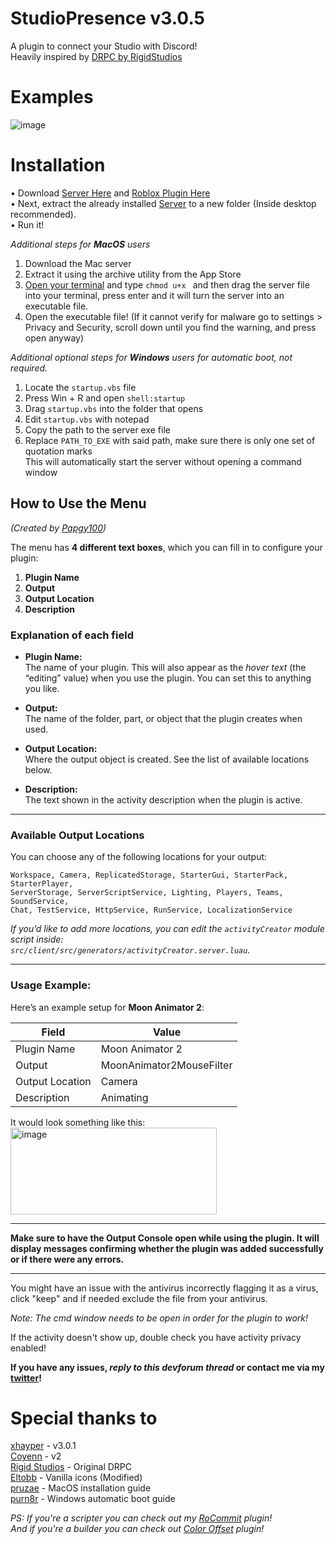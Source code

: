 # StudioPresence v3.0.5

A plugin to connect your Studio with Discord!  
Heavily inspired by [DRPC by RigidStudios](https://devforum.roblox.com/t/1086405)

# Examples

![image](https://github.com/iArxic/StudioPresence/assets/77511250/d23b22c2-af73-4f40-a2e8-7e5eeb4a0ada)

# Installation

• Download [Server Here](https://github.com/iArxic/StudioPresence/releases/tag/v3.0.4) and [Roblox Plugin Here](https://www.roblox.com/library/11213975679/StudioPresence)  
• Next, extract the already installed [Server](https://github.com/iArxic/StudioPresence/releases/tag/v3.0.1) to a new folder (Inside desktop recommended).  
• Run it!

*Additional steps for **MacOS** users*
1. Download the Mac server
2. Extract it using the archive utility from the App Store
3. [Open your terminal](https://support.apple.com/guide/terminal/open-or-quit-terminal-apd5265185d-f365-44cb-8b09-71a064a42125) and type `chmod u+x ` and then drag the server file into your terminal, press enter and it will turn the server into an executable file.
4. Open the executable file! (If it cannot verify for malware go to settings > Privacy and Security, scroll down until you find the warning, and press open anyway)

*Additional optional steps for **Windows** users for automatic boot, not required.*
1. Locate the `startup.vbs` file
2. Press Win + R and open `shell:startup`
3. Drag `startup.vbs` into the folder that opens
4. Edit `startup.vbs` with notepad
5. Copy the path to the server exe file
6. Replace `PATH_TO_EXE` with said path, make sure there is only one set of quotation marks  
This will automatically start the server without opening a command window

## How to Use the Menu  
*(Created by [Papgy100](https://github.com/Papgy))*
 
The menu has **4 different text boxes**, which you can fill in to configure your plugin:  

1. **Plugin Name**  
2. **Output**  
3. **Output Location**  
4. **Description**  

### Explanation of each field

- **Plugin Name:**  
  The name of your plugin. This will also appear as the *hover text* (the “editing” value) when you use the plugin. You can set this to anything you like.

- **Output:**  
  The name of the folder, part, or object that the plugin creates when used.

- **Output Location:**  
  Where the output object is created. See the list of available locations below.

- **Description:**  
  The text shown in the activity description when the plugin is active.

---

### Available Output Locations

You can choose any of the following locations for your output:  

```
Workspace, Camera, ReplicatedStorage, StarterGui, StarterPack, StarterPlayer, 
ServerStorage, ServerScriptService, Lighting, Players, Teams, SoundService, 
Chat, TestService, HttpService, RunService, LocalizationService
```

*If you’d like to add more locations, you can edit the `activityCreator` module script inside:  
`src/client/src/generators/activityCreator.server.luau`.*

---

### Usage Example:

Here’s an example setup for **Moon Animator 2**:  

| Field           | Value                       |
|-----------------|-----------------------------|
| Plugin Name     | Moon Animator 2             |
| Output          | MoonAnimator2MouseFilter    |
| Output Location | Camera                      |
| Description     | Animating                   |

It would look something like this:  
<img width="330" height="139" alt="image" src="https://github.com/user-attachments/assets/49c5e826-5a1b-48f2-9378-1cef63cf086d" />

---

**Make sure to have the Output Console open while using the plugin. It will display messages confirming whether the plugin was added successfully or if there were any errors.**

---

You might have an issue with the antivirus incorrectly flagging it as a virus, click "keep" and if needed exclude the file from your antivirus.

_Note: The cmd window needs to be open in order for the plugin to work!_

If the activity doesn't show up, double check you have activity privacy enabled!

**If you have any issues, *reply to this devforum thread* or contact me via my [twitter](https://twitter.com/iArxic)!**

# Special thanks to

[xhayper](https://github.com/xhayper) - v3.0.1  
[Coyenn](https://github.com/Coyenn) - v2  
[Rigid Studios](https://devforum.roblox.com/u/Rigid_Studios) - Original DRPC  
[Eltobb](https://devforum.roblox.com/u/Elttob) - Vanilla icons (Modified)  
[pruzae](https://devforum.roblox.com/u/pruzae) - MacOS installation guide  
[purn8r](https://devforum.roblox.com/u/purn8r) - Windows automatic boot guide

*PS: If you're a scripter you can check out my [RoCommit](https://devforum.roblox.com/t/rocommit-git-like-webhook-logging/1886532) plugin!  
And if you're a builder you can check out [Color Offset](https://devforum.roblox.com/t/color-offset-plugin-add-color-variations-to-your-builds/2333459) plugin!*
